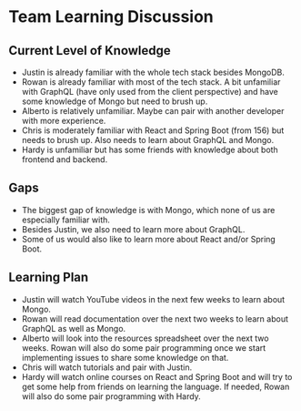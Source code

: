 # Team Learning Discussion

## Current Level of Knowledge

- Justin is already familiar with the whole tech stack besides MongoDB.
- Rowan is already familiar with most of the tech stack. A bit unfamiliar with GraphQL (have only used from the client perspective) and have some knowledge of Mongo but need to brush up.
- Alberto is relatively unfamiliar. Maybe can pair with another developer with more experience.
- Chris is moderately familiar with React and Spring Boot (from 156) but needs to brush up. Also needs to learn about GraphQL and Mongo.
- Hardy is unfamiliar but has some friends with knowledge about both frontend and backend.

## Gaps

- The biggest gap of knowledge is with Mongo, which none of us are especially familiar with.
- Besides Justin, we also need to learn more about GraphQL.
- Some of us would also like to learn more about React and/or Spring Boot.

## Learning Plan

- Justin will watch YouTube videos in the next few weeks to learn about Mongo.
- Rowan will read documentation over the next two weeks to learn about GraphQL as well as Mongo.
- Alberto will look into the resources spreadsheet over the next two weeks. Rowan will also do some pair programming once we start implementing issues to share some knowledge on that.
- Chris will watch tutorials and pair with Justin.
- Hardy will watch online courses on React and Spring Boot and will try to get some help from friends on learning the language. If needed, Rowan will also do some pair programming with Hardy.
